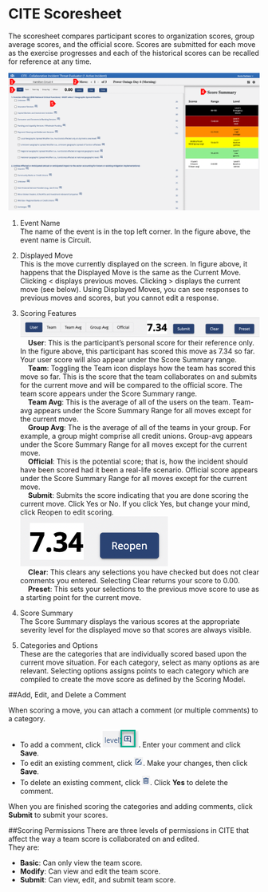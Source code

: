 # CITE Scoresheet

The scoresheet compares participant scores to organization scores, group average scores, and the official score. Scores are submitted for each move as the exercise progresses and each of the historical scores can be recalled for reference at any time.

![CITE Scoresheet](../../assets/img/cite-scoresheet.png)

1. Event Name<br>
    The name of the event is in the top left corner. In the figure above, the event name is Circuit.
2. Displayed Move<br>
    This is the move currently displayed on the screen. In figure above, it happens that the Displayed Move is the same as the Current Move. Clicking < displays previous moves. Clicking > displays the current move (see below). Using Displayed Moves, you can see responses to previous moves and scores, but you cannot edit a response.

3. Scoring Features<br>
![CITE Scores](../../assets/img/cite-scores.png)<br>
&nbsp;&nbsp;&nbsp;&nbsp;**User**: This is the participant’s personal score for their reference only. In the figure above, this participant has scored this move as 7.34 so far. Your user score will also appear under the Score Summary range.<br>
&nbsp;&nbsp;&nbsp;&nbsp;**Team**: Toggling the Team icon displays how the team has scored this move so far. This is the score that the team collaborates on and submits for the current move and will be compared to the official score. The team score appears under the Score Summary range.<br>
&nbsp;&nbsp;&nbsp;&nbsp;**Team Avg**: This is the average of all of the users on the team. Team-avg appears under the Score Summary Range for all moves except for the current move.<br>
&nbsp;&nbsp;&nbsp;&nbsp;**Group Avg**: The is the average of all of the teams in your group. For example, a group might comprise all credit unions. Group-avg appears under the Score Summary Range for all moves except for the current move.<br>
&nbsp;&nbsp;&nbsp;&nbsp;**Official**: This is the potential score; that is, how the incident should have been scored had it been a real-life scenario. Official score appears under the Score Summary Range for all moves except for the current move.<br>
&nbsp;&nbsp;&nbsp;&nbsp;**Submit**: Submits the score indicating that you are done scoring the current move. Click Yes or No. If you click Yes, but change your mind, click Reopen to edit scoring.
    ![CITE Reopen](../../assets/img/cite-reopen.png)<br>
&nbsp;&nbsp;&nbsp;&nbsp;**Clear**: This clears any selections you have checked but does not clear comments you entered. Selecting Clear returns your score to 0.00.<br>
&nbsp;&nbsp;&nbsp;&nbsp;**Preset**: This sets your selections to the previous move score to use as a starting point for the current move.<br>
4. Score Summary<br>
    The Score Summary displays the various scores at the appropriate severity level for the displayed move so that scores are always visible.    
5. Categories and Options<br>
These are the categories that are individually scored based upon the current move situation. For each category, select as many options as are relevant. Selecting options assigns points to each category which are compiled to create the move score as defined by the Scoring Model.

##Add, Edit, and Delete a Comment

When scoring a move, you can attach a comment (or multiple comments) to a category.

- To add a comment, click ![CITE Add Comment](../../assets/img/cite-add-comment.png). Enter your comment and click **Save**.
- To edit an existing comment, click ![CITE Edit Comment](../../assets/img/cite-edit-comment.png).  Make your changes, then click **Save**.
- To delete an existing comment, click ![CITE Delete Comment](../../assets/img/cite-delete-comment.png). Click **Yes** to delete the comment.
  
When you are finished scoring the categories and adding comments, click **Submit** to submit your scores.

##Scoring Permissions
There are three levels of permissions in CITE that affect the way a team score is collaborated on and edited.\
They are:

- **Basic**: Can only view the team score.
- **Modify**: Can view and edit the team score.
- **Submit**: Can view, edit, and submit team score.
